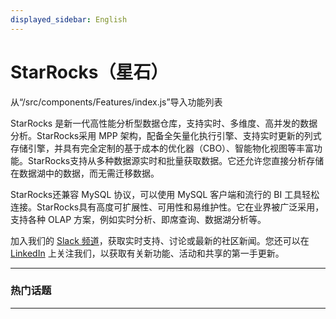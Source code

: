 ```yaml
---
displayed_sidebar: English
---
```


# StarRocks（星石）

从“/src/components/Features/index.js”导入功能列表

StarRocks 是新一代高性能分析型数据仓库，支持实时、多维度、高并发的数据分析。StarRocks采用 MPP 架构，配备全矢量化执行引擎、支持实时更新的列式存储引擎，并具有完全定制的基于成本的优化器（CBO）、智能物化视图等丰富功能。StarRocks支持从多种数据源实时和批量获取数据。它还允许您直接分析存储在数据湖中的数据，而无需迁移数据。

StarRocks还兼容 MySQL 协议，可以使用 MySQL 客户端和流行的 BI 工具轻松连接。StarRocks具有高度可扩展性、可用性和易维护性。它在业界被广泛采用，支持各种 OLAP 方案，例如实时分析、即席查询、数据湖分析等。

加入我们的 [Slack 频道](https://join.slack.com/t/starrocks/shared_invite/zt-z5zxqr0k-U5lrTVlgypRIV8RbnCIAzg)，获取实时支持、讨论或最新的社区新闻。您还可以在 [LinkedIn](https://www.linkedin.com/company/starrocks) 上关注我们，以获取有关新功能、活动和共享的第一手更新。

---

### 热门话题

<FeatureList language="English" />

---

